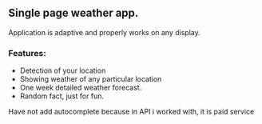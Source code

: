 ## Single page weather app.
Application is adaptive and properly works on any display.

### Features:

* Detection of your location
* Showing weather of any particular location
* One week detailed weather forecast.
* Random fact, just for fun.

Have not add autocomplete because in API i worked with, it is paid service

